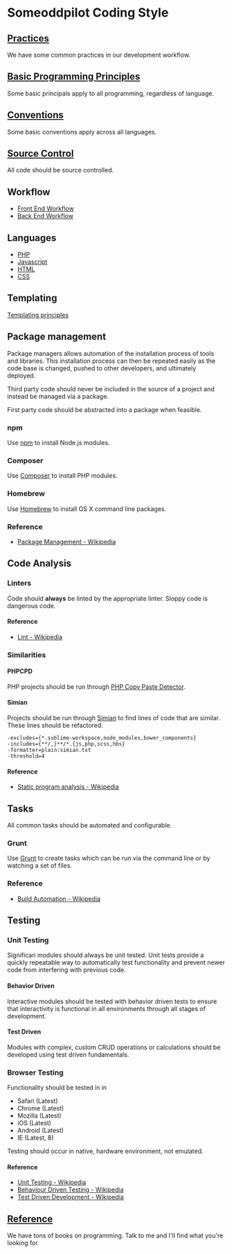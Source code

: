 # Someoddpilot Coding Style

## [Practices](https://github.com/alexsomeoddpilot/Someoddpilot-Coding-Style/blob/master/practices.md)

We have some common practices in our development workflow.

## [Basic Programming Principles](https://github.com/alexsomeoddpilot/Someoddpilot-Coding-Style/blob/master/principles.md)

Some basic principals apply to all programming, regardless of language.

## [Conventions](https://github.com/alexsomeoddpilot/Someoddpilot-Coding-Style/blob/master/conventions.md)

Some basic conventions apply across all languages.

## [Source Control](https://github.com/alexsomeoddpilot/Someoddpilot-Coding-Style/blob/master/source.md)

All code should be source controlled.

## Workflow

* [Front End Workflow](https://github.com/alexsomeoddpilot/Someoddpilot-Coding-Style/blob/master/front.md)
* [Back End Workflow](https://github.com/alexsomeoddpilot/Someoddpilot-Coding-Style/blob/master/back.md)

## Languages

* [PHP](https://github.com/alexsomeoddpilot/Someoddpilot-Coding-Style/blob/master/php.md)
* [Javascript](https://github.com/alexsomeoddpilot/Someoddpilot-Coding-Style/blob/master/javascript.md)
* [HTML](https://github.com/alexsomeoddpilot/Someoddpilot-Coding-Style/blob/master/html.md)
* [CSS](https://github.com/alexsomeoddpilot/Someoddpilot-Coding-Style/blob/master/css.md)

## Templating

[Templating principles](https://github.com/alexsomeoddpilot/Someoddpilot-Coding-Style/blob/master/templating.md)

## Package management

Package managers allows automation of the installation process of tools and libraries. This installation process can then be repeated easily as the code base is changed, pushed to other developers, and ultimately deployed.

Third party code should never be included in the source of a project and instead be managed via a package.

First party code should be abstracted into a package when feasible.

### npm

Use [npm](http://www.npmjs.org/) to install Node.js modules.

### Composer

Use [Composer](https://getcomposer.org/) to install PHP modules.

### Homebrew

Use [Homebrew](http://brew.sh/) to install OS X command line packages.

### Reference

* [Package Management - Wikipedia](http://en.wikipedia.org/wiki/Package_management_system)

## Code Analysis

### Linters

Code should **always** be linted by the appropriate linter. Sloppy code is dangerous code.

#### Reference

* [Lint - Wikipedia](http://en.wikipedia.org/wiki/Lint_(software))

### Similarities

#### PHPCPD

PHP projects should be run through [PHP Copy Paste Detector](https://github.com/sebastianbergmann/phpcpd).

#### Simian

Projects should be run through [Simian](http://www.harukizaemon.com/simian/) to find lines of code that are similar. These lines should be refactored.

    -excludes={*.sublime-workspace,node_modules,bower_components}
    -includes={**/,}**/*.{js,php,scss,hbs}
    -formatter=plain:simian.txt
    -threshold=4

#### Reference

* [Static program analysis - Wikipedia](http://en.wikipedia.org/wiki/Static_program_analysis)

## Tasks

All common tasks should be automated and configurable.

### Grunt

Use [Grunt](http://gruntjs.com) to create tasks which can be run via the command line or by watching a set of files.

### Reference

* [Build Automation - Wikipedia](http://en.wikipedia.org/wiki/Build_automation)

## Testing

### Unit Testing

Significan modules should always be unit tested. Unit tests provide a quickly repeatable way to automatically test functionality and prevent newer code from interfering with previous code.

#### Behavior Driven

Interactive modules should be tested with behavior driven tests to ensure that interactivity is functional in all environments through all stages of development.

#### Test Driven

Modules with complex, custom CRUD operations or calculations should be developed using test driven fundamentals.

### Browser Testing

Functionality should be tested in in

* Safari (Latest)
* Chrome (Latest)
* Mozilla (Latest)
* iOS (Latest)
* Android (Latest)
* IE (Latest, 8)

Testing should occur in native, hardware environment, not emulated.

#### Reference

* [Unit Testing - Wikipedia](http://en.wikipedia.org/wiki/Unit_testing)
* [Behaviour Driven Testing - Wikipedia](http://en.wikipedia.org/wiki/Behavior-driven_development)
* [Test Driven Development - Wikipedia](http://en.wikipedia.org/wiki/Test-driven_development)

## [Reference](https://github.com/alexsomeoddpilot/Someoddpilot-Coding-Style/blob/master/books.md)

We have tons of books on programming. Talk to me and I'll find what you're looking for.
